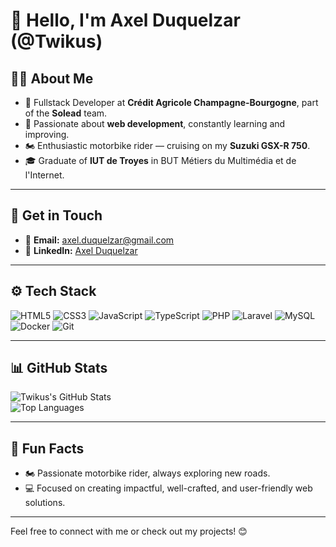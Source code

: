 # 👋 Hello, I'm Axel Duquelzar (@Twikus)

## 🧑‍💻 About Me  
- 🔭 Fullstack Developer at **Crédit Agricole Champagne-Bourgogne**, part of the **Solead** team.  
- 🌱 Passionate about **web development**, constantly learning and improving.  
- 🏍️ Enthusiastic motorbike rider — cruising on my **Suzuki GSX-R 750**.  
- 🎓 Graduate of **IUT de Troyes** in BUT Métiers du Multimédia et de l'Internet.  

---

## 🔗 Get in Touch  
- 📧 **Email:** [axel.duquelzar@gmail.com](mailto:axel.duquelzar@gmail.com)  
- 💼 **LinkedIn:** [Axel Duquelzar](https://linkedin.com/in/axel-duquelzar) 

---

## ⚙️ Tech Stack  
![HTML5](https://img.shields.io/badge/-HTML5-E34F26?logo=html5&logoColor=white&style=for-the-badge)
![CSS3](https://img.shields.io/badge/-CSS3-1572B6?logo=css3&logoColor=white&style=for-the-badge)
![JavaScript](https://img.shields.io/badge/-JavaScript-F7DF1E?logo=javascript&logoColor=black&style=for-the-badge)
![TypeScript](https://img.shields.io/badge/-TypeScript-3178C6?logo=typescript&logoColor=white&style=for-the-badge)
![PHP](https://img.shields.io/badge/-PHP-777BB4?logo=php&logoColor=white&style=for-the-badge)
![Laravel](https://img.shields.io/badge/-Laravel-FF2D20?logo=laravel&logoColor=white&style=for-the-badge)
![MySQL](https://img.shields.io/badge/-MySQL-4479A1?logo=mysql&logoColor=white&style=for-the-badge)
![Docker](https://img.shields.io/badge/-Docker-2496ED?logo=docker&logoColor=white&style=for-the-badge)
![Git](https://img.shields.io/badge/-Git-F05032?logo=git&logoColor=white&style=for-the-badge)

---

## 📊 GitHub Stats  
![Twikus's GitHub Stats](https://github-readme-stats.vercel.app/api?username=Twikus&show_icons=true&theme=radical&count_private=true)  
![Top Languages](https://github-readme-stats.vercel.app/api/top-langs/?username=Twikus&layout=compact&theme=radical)  

---

## 🚀 Fun Facts  
- 🏍️ Passionate motorbike rider, always exploring new roads.  
- 💻 Focused on creating impactful, well-crafted, and user-friendly web solutions.  

---

Feel free to connect with me or check out my projects! 😊  

